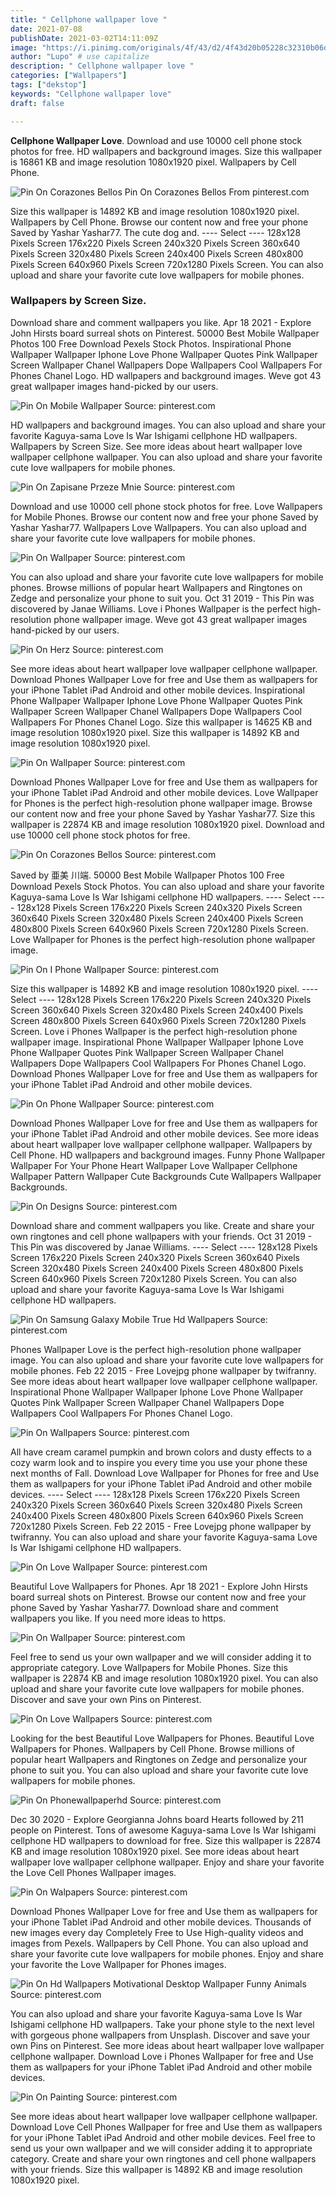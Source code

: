 ```yaml
---
title: " Cellphone wallpaper love "
date: 2021-07-08
publishDate: 2021-03-02T14:11:09Z
image: "https://i.pinimg.com/originals/4f/43/d2/4f43d20b05228c32310b06de598942dd.jpg"
author: "Lupo" # use capitalize
description: " Cellphone wallpaper love "
categories: ["Wallpapers"]
tags: ["dekstop"]
keywords: "Cellphone wallpaper love"
draft: false

---
```



**Cellphone Wallpaper Love**. Download and use 10000 cell phone stock photos for free. HD wallpapers and background images. Size this wallpaper is 16861 KB and image resolution 1080x1920 pixel. Wallpapers by Cell Phone.

![Pin On Corazones Bellos](https://i.pinimg.com/originals/78/d6/21/78d6219b09be8faa6974f06c565f343b.jpg "Pin On Corazones Bellos")
Pin On Corazones Bellos From pinterest.com


Size this wallpaper is 14892 KB and image resolution 1080x1920 pixel. Wallpapers by Cell Phone. Browse our content now and free your phone Saved by Yashar Yashar77. The cute dog and. ---- Select ---- 128x128 Pixels Screen 176x220 Pixels Screen 240x320 Pixels Screen 360x640 Pixels Screen 320x480 Pixels Screen 240x400 Pixels Screen 480x800 Pixels Screen 640x960 Pixels Screen 720x1280 Pixels Screen. You can also upload and share your favorite cute love wallpapers for mobile phones.

### Wallpapers by Screen Size.

Download share and comment wallpapers you like. Apr 18 2021 - Explore John Hirsts board surreal shots on Pinterest. 50000 Best Mobile Wallpaper Photos 100 Free Download Pexels Stock Photos. Inspirational Phone Wallpaper Wallpaper Iphone Love Phone Wallpaper Quotes Pink Wallpaper Screen Wallpaper Chanel Wallpapers Dope Wallpapers Cool Wallpapers For Phones Chanel Logo. HD wallpapers and background images. Weve got 43 great wallpaper images hand-picked by our users.


![Pin On Mobile Wallpaper](https://i.pinimg.com/736x/44/37/ca/4437caecf26b7bc36a1446c1daafcf63.jpg "Pin On Mobile Wallpaper")
Source: pinterest.com

HD wallpapers and background images. You can also upload and share your favorite Kaguya-sama Love Is War Ishigami cellphone HD wallpapers. Wallpapers by Screen Size. See more ideas about heart wallpaper love wallpaper cellphone wallpaper. You can also upload and share your favorite cute love wallpapers for mobile phones.

![Pin On Zapisane Przeze Mnie](https://i.pinimg.com/originals/0e/2f/89/0e2f894f0a15811a6a3633c83234ccfd.jpg "Pin On Zapisane Przeze Mnie")
Source: pinterest.com

Download and use 10000 cell phone stock photos for free. Love Wallpapers for Mobile Phones. Browse our content now and free your phone Saved by Yashar Yashar77. Wallpapers Love Wallpapers. You can also upload and share your favorite cute love wallpapers for mobile phones.

![Pin On Wallpaper](https://i.pinimg.com/originals/53/41/47/534147e656b89dcc405e3954f4f52b6e.jpg "Pin On Wallpaper")
Source: pinterest.com

You can also upload and share your favorite cute love wallpapers for mobile phones. Browse millions of popular heart Wallpapers and Ringtones on Zedge and personalize your phone to suit you. Oct 31 2019 - This Pin was discovered by Janae Williams. Love i Phones Wallpaper is the perfect high-resolution phone wallpaper image. Weve got 43 great wallpaper images hand-picked by our users.

![Pin On Herz](https://i.pinimg.com/originals/bd/23/91/bd2391d9ded82a28ef4aab19add8a310.jpg "Pin On Herz")
Source: pinterest.com

See more ideas about heart wallpaper love wallpaper cellphone wallpaper. Download Phones Wallpaper Love for free and Use them as wallpapers for your iPhone Tablet iPad Android and other mobile devices. Inspirational Phone Wallpaper Wallpaper Iphone Love Phone Wallpaper Quotes Pink Wallpaper Screen Wallpaper Chanel Wallpapers Dope Wallpapers Cool Wallpapers For Phones Chanel Logo. Size this wallpaper is 14625 KB and image resolution 1080x1920 pixel. Size this wallpaper is 14892 KB and image resolution 1080x1920 pixel.

![Pin On Wallpaper](https://i.pinimg.com/736x/d5/9d/da/d59dda1d2f71bba3e3d6866df98bbdae.jpg "Pin On Wallpaper")
Source: pinterest.com

Download Phones Wallpaper Love for free and Use them as wallpapers for your iPhone Tablet iPad Android and other mobile devices. Love Wallpaper for Phones is the perfect high-resolution phone wallpaper image. Browse our content now and free your phone Saved by Yashar Yashar77. Size this wallpaper is 22874 KB and image resolution 1080x1920 pixel. Download and use 10000 cell phone stock photos for free.

![Pin On Corazones Bellos](https://i.pinimg.com/originals/78/d6/21/78d6219b09be8faa6974f06c565f343b.jpg "Pin On Corazones Bellos")
Source: pinterest.com

Saved by 亜美 川端. 50000 Best Mobile Wallpaper Photos 100 Free Download Pexels Stock Photos. You can also upload and share your favorite Kaguya-sama Love Is War Ishigami cellphone HD wallpapers. ---- Select ---- 128x128 Pixels Screen 176x220 Pixels Screen 240x320 Pixels Screen 360x640 Pixels Screen 320x480 Pixels Screen 240x400 Pixels Screen 480x800 Pixels Screen 640x960 Pixels Screen 720x1280 Pixels Screen. Love Wallpaper for Phones is the perfect high-resolution phone wallpaper image.

![Pin On I Phone Wallpaper](https://i.pinimg.com/originals/bb/a5/aa/bba5aaa3a02a50bc08497bca731be2e1.jpg "Pin On I Phone Wallpaper")
Source: pinterest.com

Size this wallpaper is 14892 KB and image resolution 1080x1920 pixel. ---- Select ---- 128x128 Pixels Screen 176x220 Pixels Screen 240x320 Pixels Screen 360x640 Pixels Screen 320x480 Pixels Screen 240x400 Pixels Screen 480x800 Pixels Screen 640x960 Pixels Screen 720x1280 Pixels Screen. Love i Phones Wallpaper is the perfect high-resolution phone wallpaper image. Inspirational Phone Wallpaper Wallpaper Iphone Love Phone Wallpaper Quotes Pink Wallpaper Screen Wallpaper Chanel Wallpapers Dope Wallpapers Cool Wallpapers For Phones Chanel Logo. Download Phones Wallpaper Love for free and Use them as wallpapers for your iPhone Tablet iPad Android and other mobile devices.

![Pin On Phone Wallpaper](https://i.pinimg.com/736x/ba/3b/73/ba3b73aa1325ec9350be22d7d6e4daeb.jpg "Pin On Phone Wallpaper")
Source: pinterest.com

Download Phones Wallpaper Love for free and Use them as wallpapers for your iPhone Tablet iPad Android and other mobile devices. See more ideas about heart wallpaper love wallpaper cellphone wallpaper. Wallpapers by Cell Phone. HD wallpapers and background images. Funny Phone Wallpaper Wallpaper For Your Phone Heart Wallpaper Love Wallpaper Cellphone Wallpaper Pattern Wallpaper Cute Backgrounds Cute Wallpapers Wallpaper Backgrounds.

![Pin On Designs](https://i.pinimg.com/736x/43/2c/67/432c677d42bf25f947f68b79e2e01fb8.jpg "Pin On Designs")
Source: pinterest.com

Download share and comment wallpapers you like. Create and share your own ringtones and cell phone wallpapers with your friends. Oct 31 2019 - This Pin was discovered by Janae Williams. ---- Select ---- 128x128 Pixels Screen 176x220 Pixels Screen 240x320 Pixels Screen 360x640 Pixels Screen 320x480 Pixels Screen 240x400 Pixels Screen 480x800 Pixels Screen 640x960 Pixels Screen 720x1280 Pixels Screen. You can also upload and share your favorite Kaguya-sama Love Is War Ishigami cellphone HD wallpapers.

![Pin On Samsung Galaxy Mobile True Hd Wallpapers](https://i.pinimg.com/originals/3c/fa/5e/3cfa5e56b66c2bca2f36474d9e7e1f5a.jpg "Pin On Samsung Galaxy Mobile True Hd Wallpapers")
Source: pinterest.com

Phones Wallpaper Love is the perfect high-resolution phone wallpaper image. You can also upload and share your favorite cute love wallpapers for mobile phones. Feb 22 2015 - Free Lovejpg phone wallpaper by twifranny. See more ideas about heart wallpaper love wallpaper cellphone wallpaper. Inspirational Phone Wallpaper Wallpaper Iphone Love Phone Wallpaper Quotes Pink Wallpaper Screen Wallpaper Chanel Wallpapers Dope Wallpapers Cool Wallpapers For Phones Chanel Logo.

![Pin On Wallpapers](https://i.pinimg.com/564x/44/a2/c8/44a2c820cc313de2870d11cf109768e6.jpg "Pin On Wallpapers")
Source: pinterest.com

All have cream caramel pumpkin and brown colors and dusty effects to a cozy warm look and to inspire you every time you use your phone these next months of Fall. Download Love Wallpaper for Phones for free and Use them as wallpapers for your iPhone Tablet iPad Android and other mobile devices. ---- Select ---- 128x128 Pixels Screen 176x220 Pixels Screen 240x320 Pixels Screen 360x640 Pixels Screen 320x480 Pixels Screen 240x400 Pixels Screen 480x800 Pixels Screen 640x960 Pixels Screen 720x1280 Pixels Screen. Feb 22 2015 - Free Lovejpg phone wallpaper by twifranny. You can also upload and share your favorite Kaguya-sama Love Is War Ishigami cellphone HD wallpapers.

![Pin On Love Wallpaper](https://i.pinimg.com/originals/90/23/d4/9023d4d26dee7819d5fae97f807c0bad.jpg "Pin On Love Wallpaper")
Source: pinterest.com

Beautiful Love Wallpapers for Phones. Apr 18 2021 - Explore John Hirsts board surreal shots on Pinterest. Browse our content now and free your phone Saved by Yashar Yashar77. Download share and comment wallpapers you like. If you need more ideas to https.

![Pin On Wallpaper](https://i.pinimg.com/736x/ed/a9/ee/eda9eed485ab46b2d72ad7d57fd65bf3.jpg "Pin On Wallpaper")
Source: pinterest.com

Feel free to send us your own wallpaper and we will consider adding it to appropriate category. Love Wallpapers for Mobile Phones. Size this wallpaper is 22874 KB and image resolution 1080x1920 pixel. You can also upload and share your favorite cute love wallpapers for mobile phones. Discover and save your own Pins on Pinterest.

![Pin On Love Wallpapers](https://i.pinimg.com/originals/68/7d/c6/687dc6a6fa76984c5db7e39ee2f8a079.jpg "Pin On Love Wallpapers")
Source: pinterest.com

Looking for the best Beautiful Love Wallpapers for Phones. Beautiful Love Wallpapers for Phones. Wallpapers by Cell Phone. Browse millions of popular heart Wallpapers and Ringtones on Zedge and personalize your phone to suit you. You can also upload and share your favorite cute love wallpapers for mobile phones.

![Pin On Phonewallpaperhd](https://i.pinimg.com/originals/be/47/d1/be47d174e6f10f69e4059e4c5ed91e4d.jpg "Pin On Phonewallpaperhd")
Source: pinterest.com

Dec 30 2020 - Explore Georgianna Johns board Hearts followed by 211 people on Pinterest. Tons of awesome Kaguya-sama Love Is War Ishigami cellphone HD wallpapers to download for free. Size this wallpaper is 22874 KB and image resolution 1080x1920 pixel. See more ideas about heart wallpaper love wallpaper cellphone wallpaper. Enjoy and share your favorite the Love Cell Phones Wallpaper images.

![Pin On Walpapers](https://i.pinimg.com/736x/0c/e0/ad/0ce0ad38e700180a665b2ae054ac0213.jpg "Pin On Walpapers")
Source: pinterest.com

Download Phones Wallpaper Love for free and Use them as wallpapers for your iPhone Tablet iPad Android and other mobile devices. Thousands of new images every day Completely Free to Use High-quality videos and images from Pexels. Wallpapers by Cell Phone. You can also upload and share your favorite cute love wallpapers for mobile phones. Enjoy and share your favorite the Love Wallpaper for Phones images.

![Pin On Hd Wallpapers Motivational Desktop Wallpaper Funny Animals](https://i.pinimg.com/736x/84/4e/0e/844e0e345bb40842e14d69a1bea4384f.jpg "Pin On Hd Wallpapers Motivational Desktop Wallpaper Funny Animals")
Source: pinterest.com

You can also upload and share your favorite Kaguya-sama Love Is War Ishigami cellphone HD wallpapers. Take your phone style to the next level with gorgeous phone wallpapers from Unsplash. Discover and save your own Pins on Pinterest. See more ideas about heart wallpaper love wallpaper cellphone wallpaper. Download Love i Phones Wallpaper for free and Use them as wallpapers for your iPhone Tablet iPad Android and other mobile devices.

![Pin On Painting](https://i.pinimg.com/originals/4f/43/d2/4f43d20b05228c32310b06de598942dd.jpg "Pin On Painting")
Source: pinterest.com

See more ideas about heart wallpaper love wallpaper cellphone wallpaper. Download Love Cell Phones Wallpaper for free and Use them as wallpapers for your iPhone Tablet iPad Android and other mobile devices. Feel free to send us your own wallpaper and we will consider adding it to appropriate category. Create and share your own ringtones and cell phone wallpapers with your friends. Size this wallpaper is 14892 KB and image resolution 1080x1920 pixel.

